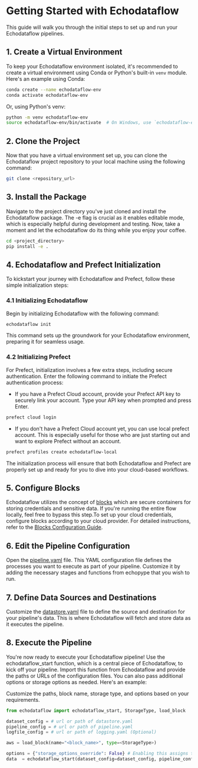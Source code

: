 # Getting Started with Echodataflow

This guide will walk you through the initial steps to set up and run your Echodataflow pipelines.

## 1. Create a Virtual Environment

To keep your Echodataflow environment isolated, it's recommended to create a virtual environment using Conda or Python's built-in `venv` module. Here's an example using Conda:

```bash
conda create --name echodataflow-env
conda activate echodataflow-env
```

Or, using Python's venv:

```bash
python -m venv echodataflow-env
source echodataflow-env/bin/activate  # On Windows, use `echodataflow-env\Scripts\activate`
```

## 2. Clone the Project
Now that you have a virtual environment set up, you can clone the Echodataflow project repository to your local machine using the following command:

```bash
git clone <repository_url>
```

## 3. Install the Package
Navigate to the project directory you've just cloned and install the Echodataflow package. The -e flag is crucial as it enables editable mode, which is especially helpful during development and testing. Now, take a moment and let the echodataflow do its thing while you enjoy your coffee.

```bash
cd <project_directory>
pip install -e .
```

## 4. Echodataflow and Prefect Initialization

To kickstart your journey with Echodataflow and Prefect, follow these simple initialization steps:

### 4.1 Initializing Echodataflow
Begin by initializing Echodataflow with the following command:

```bash
echodataflow init
```
This command sets up the groundwork for your Echodataflow environment, preparing it for seamless usage.

### 4.2 Initializing Prefect
For Prefect, initialization involves a few extra steps, including secure authentication. Enter the following command to initiate the Prefect authentication process:

- If you have a Prefect Cloud account, provide your Prefect API key to securely link your account. Type your API key when prompted and press Enter.

```bash
prefect cloud login
```

- If you don't have a Prefect Cloud account yet, you can use local prefect account. This is especially useful for those who are just starting out and want to explore Prefect without an account.

```bash
prefect profiles create echodataflow-local
```

The initialization process will ensure that both Echodataflow and Prefect are properly set up and ready for you to dive into your cloud-based workflows.

## 5. Configure Blocks
Echodataflow utilizes the concept of [blocks](./configuration/blocks.md) which are secure containers for storing credentials and sensitive data. If you're running the entire flow locally, feel free to bypass this step.To set up your cloud credentials, configure blocks according to your cloud provider. For detailed instructions, refer to the [Blocks Configuration Guide](./configuration/blocks.md).

## 6. Edit the Pipeline Configuration
Open the [pipeline.yaml](./configuration/pipeline.md) file. This YAML configuration file defines the processes you want to execute as part of your pipeline. Customize it by adding the necessary stages and functions from echopype that you wish to run.

## 7. Define Data Sources and Destinations
Customize the [datastore.yaml](./configuration/datastore.md) file to define the source and destination for your pipeline's data. This is where Echodataflow will fetch and store data as it executes the pipeline.

## 8. Execute the Pipeline
You're now ready to execute your Echodataflow pipeline! Use the echodataflow_start function, which is a central piece of Echodataflow, to kick off your pipeline. Import this function from Echodataflow and provide the paths or URLs of the configuration files. You can also pass additional options or storage options as needed. Here's an example:

Customize the paths, block name, storage type, and options based on your requirements.

```python
from echodataflow import echodataflow_start, StorageType, load_block

dataset_config = # url or path of datastore.yaml
pipeline_config = # url or path of pipeline.yaml
logfile_config = # url or path of logging.yaml (Optional)

aws = load_block(name="<block_name>", type=<StorageType>)

options = {"storage_options_override": False} # Enabling this assigns the block for universal use, avoiding the need for repetitive configurations when employing a single credential block throughout the application.
data  = echodataflow_start(dataset_config=dataset_config, pipeline_config=pipeline_config, logging_config=logfile_config, storage_options=aws, options=options)
```
